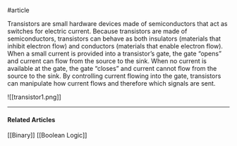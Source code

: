#article 

Transistors are small hardware devices made of semiconductors that act as switches for electric current. Because transistors are made of semiconductors, transistors can behave as both insulators (materials that inhibit electron flow) and conductors (materials that enable electron flow). When a small current is provided into a transistor’s gate, the gate “opens” and current can flow from the source to the sink. When no current is available at the gate, the gate “closes” and current cannot flow from the source to the sink. By controlling current flowing into the gate, transistors can manipulate how current flows and therefore which signals are sent.

![[transistor1.png]]

---
#### Related Articles

[[Binary]]
[[Boolean Logic]]

